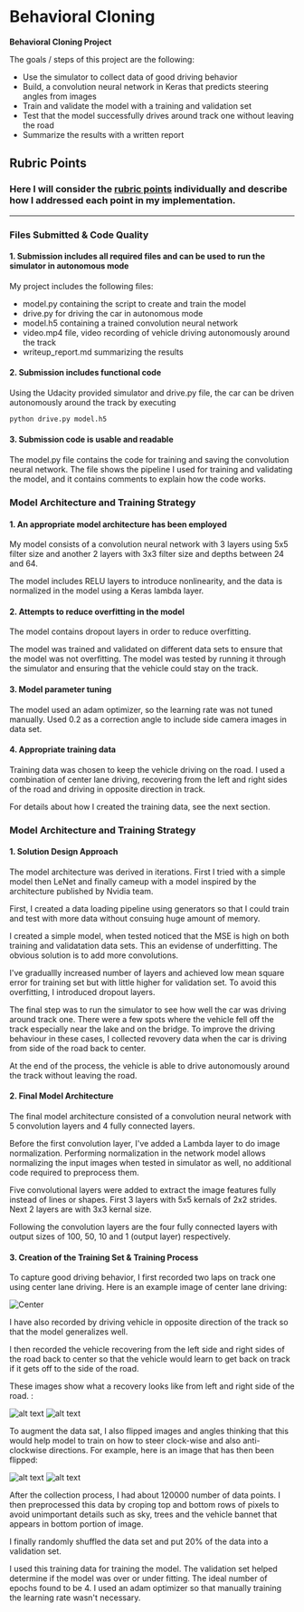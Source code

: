# **Behavioral Cloning** 

**Behavioral Cloning Project**

The goals / steps of this project are the following:
* Use the simulator to collect data of good driving behavior
* Build, a convolution neural network in Keras that predicts steering angles from images
* Train and validate the model with a training and validation set
* Test that the model successfully drives around track one without leaving the road
* Summarize the results with a written report


[//]: # (Image References)

[image1]: ./examples/placeholder.png "Model Visualization"
[image2]: ./examples/placeholder.png "Grayscaling"
[image3]: ./examples/placeholder_small.png "Recovery Image"
[image4]: ./examples/placeholder_small.png "Recovery Image"
[image5]: ./examples/placeholder_small.png "Recovery Image"
[image6]: ./examples/placeholder_small.png "Normal Image"
[image7]: ./examples/placeholder_small.png "Flipped Image"

## Rubric Points
### Here I will consider the [rubric points](https://review.udacity.com/#!/rubrics/432/view) individually and describe how I addressed each point in my implementation.  

---
### Files Submitted & Code Quality

#### 1. Submission includes all required files and can be used to run the simulator in autonomous mode

My project includes the following files:
* model.py containing the script to create and train the model
* drive.py for driving the car in autonomous mode
* model.h5 containing a trained convolution neural network 
* video.mp4 file, video recording of vehicle driving autonomously around the track
* writeup_report.md summarizing the results

#### 2. Submission includes functional code
Using the Udacity provided simulator and drive.py file, the car can be driven autonomously around the track by executing 
```sh
python drive.py model.h5
```

#### 3. Submission code is usable and readable

The model.py file contains the code for training and saving the convolution neural network. The file shows the pipeline I used for training and validating the model, and it contains comments to explain how the code works.

### Model Architecture and Training Strategy

#### 1. An appropriate model architecture has been employed

My model consists of a convolution neural network with 3 layers using 5x5 filter size and another 2 layers with 3x3 filter size and depths between 24 and 64.

The model includes RELU layers to introduce nonlinearity, and the data is normalized in the model using a Keras lambda layer. 

#### 2. Attempts to reduce overfitting in the model

The model contains dropout layers in order to reduce overfitting. 

The model was trained and validated on different data sets to ensure that the model was not overfitting. The model was tested by running it through the simulator and ensuring that the vehicle could stay on the track.

#### 3. Model parameter tuning

The model used an adam optimizer, so the learning rate was not tuned manually. Used 0.2 as a correction angle to include side camera images in data set. 

#### 4. Appropriate training data

Training data was chosen to keep the vehicle driving on the road. I used a combination of center lane driving, recovering from the left and right sides of the road and driving in opposite direction in track. 

For details about how I created the training data, see the next section. 

### Model Architecture and Training Strategy

#### 1. Solution Design Approach

The model architecture was derived in iterations. First I tried with a simple model then LeNet and finally cameup with a model inspired by the architecture published by Nvidia team.

First, I created a data loading pipeline using generators so that I could train and test with more data without consuing huge amount of memory. 

I created a simple model, when tested noticed that the MSE is high on both training and validatation data sets. This an evidense of underfitting. The obvious solution is to add more convolutions.

I've graduallly increased number of layers and achieved low mean square error for training set but with little higher for validation set. To avoid this overfitting, I introduced dropout layers.

The final step was to run the simulator to see how well the car was driving around track one. There were a few spots where the vehicle fell off the track especially near the lake and on the bridge. To improve the driving behaviour in these cases, I collected revovery data when the car is driving from side of the road back to center.

At the end of the process, the vehicle is able to drive autonomously around the track without leaving the road.

#### 2. Final Model Architecture

The final model architecture consisted of a convolution neural network with 5 convolution layers and 4 fully connected layers.

Before the first convolution layer, I've added a Lambda layer to do image normalization. Performing normalization in the network model allows normalizing the input images when tested in simulator as well, no additional code required to preprocess them.

Five convolutional layers were added to extract the image features fully instead of lines or shapes. First 3 layers with 5x5 kernals of 2x2 strides. Next 2 layers are with 3x3 kernal size.

Following the convolution layers are the four fully connected layers with output sizes of 100, 50, 10 and 1 (output layer) respectively.

#### 3. Creation of the Training Set & Training Process

To capture good driving behavior, I first recorded two laps on track one using center lane driving. Here is an example image of center lane driving:

![Center][image1]

I have also recorded by driving vehicle in opposite direction of the track so that the model generalizes well.

I then recorded the vehicle recovering from the left side and right sides of the road back to center so that the vehicle would learn to get back on track if it gets off to the side of the road.

These images show what a recovery looks like from left and right side of the road. :

![alt text][image3]
![alt text][image4]


To augment the data sat, I also flipped images and angles thinking that this would help model to train on how to steer clock-wise and also anti-clockwise directions. For example, here is an image that has then been flipped:

![alt text][image6]
![alt text][image7]

After the collection process, I had about 120000 number of data points. I then preprocessed this data by croping top and bottom rows of pixels to avoid unimportant details such as sky, trees and the vehicle bannet that appears in bottom portion of image.

I finally randomly shuffled the data set and put 20% of the data into a validation set. 

I used this training data for training the model. The validation set helped determine if the model was over or under fitting. The ideal number of epochs found to be 4. I used an adam optimizer so that manually training the learning rate wasn't necessary.
